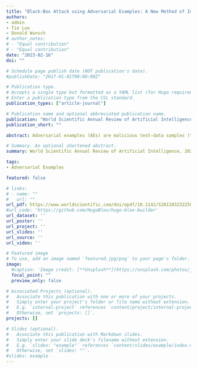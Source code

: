 ```yaml
---
title: "Black-Box Attack using Adversarial Examples: A New Method of Improving Transferability"
authors:
- admin
- Tie Luo
- Donald Wunsch
# author_notes:
# - "Equal contribution"
# - "Equal contribution"
date: "2023-02-16"
doi: ""

# Schedule page publish date (NOT publication's date).
#publishDate: "2017-01-01T00:00:00Z"

# Publication type.
# Accepts a single type but formatted as a YAML list (for Hugo requirements).
# Enter a publication type from the CSL standard.
publication_types: ["article-journal"]

# Publication name and optional abbreviated publication name.
publication: "World Scientific Annual Review of Artificial Intelligence, 2023"
publication_short: ""

abstract: Adversarial examples (AEs) are malicious test-data samples (typically images) generated by applying carefully calculated perturbations to clean samples. The added perturbations are usually human-imperceptible but the AEs can fool a machine learning (ML) model to make misclassifications. Although multiple methods were proposed to generate AEs, the ability to generalize is very limited; that is, they easily overfit to their source, single, white-box ML models and the generated AEs rarely work for other models. In this paper, we propose a black-box attack approach that crafts transferable AEs that can attack a wide range of ML models without knowing those model details. Our novel method consists of an elastic momentum (EM) that expedites gradient descent to avoid early overfitting, and a random erasure (RE) technique that increases the diversity of perturbations and reduces gradient fluctuations. Our method can be applied to any gradient-based attacks to make those attacks become more transferable. We evaluate our proposed method by attacking seven state-of-the-art (SOTA) deep learning models and comparing against five SOTA attacks; we also attack nine advanced defense mechanisms that are integrated into the above models. Our results demonstrate significant improvement on the attack success rate (ASR) and transferability when using our method alone, and that it can also be easily applied to other baseline methods (which are gradient-based) to substantially improve their performance.

# Summary. An optional shortened abstract.
summary: World Scientific Annual Review of Artificial Intelligence, 2023

tags:
- Adversarial Examples

featured: false

# links:
# - name: ""
#   url: ""
url_pdf: https://www.worldscientific.com/doi/epdf/10.1142/S2811032322500059
#url_code: 'https://github.com/HugoBlox/hugo-blox-builder'
url_dataset: ''
url_poster: ''
url_project: ''
url_slides: ''
url_source: ''
url_video: ''

# Featured image
# To use, add an image named `featured.jpg/png` to your page's folder. 
image:
  #caption: 'Image credit: [**Unsplash**](https://unsplash.com/photos/jdD8gXaTZsc)'
  focal_point: ""
  preview_only: false

# Associated Projects (optional).
#   Associate this publication with one or more of your projects.
#   Simply enter your project's folder or file name without extension.
#   E.g. `internal-project` references `content/project/internal-project/index.md`.
#   Otherwise, set `projects: []`.
projects: []

# Slides (optional).
#   Associate this publication with Markdown slides.
#   Simply enter your slide deck's filename without extension.
#   E.g. `slides: "example"` references `content/slides/example/index.md`.
#   Otherwise, set `slides: ""`.
#slides: example
---
```


<!-- {{% callout note %}}
Click the *Cite* button above to demo the feature to enable visitors to import publication metadata into their reference management software.
{{% /callout %}}

{{% callout note %}}
Create your slides in Markdown - click the *Slides* button to check out the example.
{{% /callout %}}

Add the publication's **full text** or **supplementary notes** here. You can use rich formatting such as including [code, math, and images](https://docs.hugoblox.com/content/writing-markdown-latex/). -->
